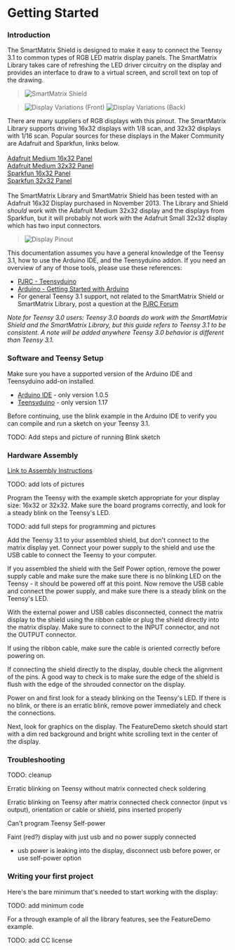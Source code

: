 # Getting Started

### Introduction
The SmartMatrix Shield is designed to make it easy to connect the Teensy 3.1 to common types of RGB LED matrix display panels.  The SmartMatrix Library takes care of refreshing the LED driver circuitry on the display and provides an interface to draw to a virtual screen, and scroll text on top of the drawing.
> ![SmartMatrix Shield](photos/ProtoIsometric.JPG)

> ![Display Variations (Front)](photos/DisplayVariationsFront.JPG)
> ![Display Variations (Back)](photos/DisplayVariationsBack.JPG)

There are many suppliers of RGB displays with this pinout.  The SmartMatrix Library supports driving 16x32 displays with 1/8 scan, and 32x32 displays with 1/16 scan.  Popular sources for these displays in the Maker Community are Adafruit and Sparkfun, links below.  
<br/>
[Adafruit Medium 16x32 Panel](http://www.adafruit.com/products/420)  
[Adafruit Medium 32x32 Panel](http://www.adafruit.com/products/1484)  
[Sparkfun 16x32 Panel](https://www.sparkfun.com/products/12583)  
[Sparkfun 32x32 Panel](https://www.sparkfun.com/products/12584)  
<br/>
The SmartMatrix Library and SmartMatrix Shield has been tested with an Adafruit 16x32 Display purchased in November 2013.  The Library and Shield _should_ work with the Adafruit Medium 32x32 display and the displays from Sparkfun, but it will probably not work with the Adafruit Small 32x32 display which has two input connectors.

> ![Display Pinout](photos/DisplayPinout.JPG)

This documentation assumes you have a general knowledge of the Teensy 3.1, how to use the Arduino IDE, and the Teensyduino addon.  If you need an overview of any of those tools, please use these references:

* [PJRC - Teensyduino](http://www.pjrc.com/teensy/teensyduino.html)
* [Arduino - Getting Started with Arduino](http://arduino.cc/en/Guide/HomePage)
* For general Teensy 3.1 support, not related to the SmartMatrix Shield or SmartMatrix Library, post a question at the [PJRC Forum](http://forum.pjrc.com/forums/3-Technical-Support-amp-Questions)

_Note for Teensy 3.0 users: Teensy 3.0 boards do work with the SmartMatrix Shield and the SmartMatrix Library, but this guide refers to Teensy 3.1 to be consistent.  A note will be added anywhere Teensy 3.0 behavior is different than Teensy 3.1._

### Software and Teensy Setup
Make sure you have a supported version of the Arduino IDE and Teensyduino add-on installed.

* [Arduino IDE](http://arduino.cc/en/main/software) - only version 1.0.5
* [Teensyduino](http://www.pjrc.com/teensy/td_download.html) - only version 1.17

Before continuing, use the blink example in the Arduino IDE to verify you can compile and run a sketch on your Teensy 3.1.

TODO: Add steps and picture of running Blink sketch

### Hardware Assembly
[Link to Assembly Instructions]()

TODO: add lots of pictures

Program the Teensy with the example sketch appropriate for your display size: 16x32 or 32x32.  Make sure the board programs correctly, and look for a steady blink on the Teensy's LED.

TODO: add full steps for programming and pictures

Add the Teensy 3.1 to your assembled shield, but don't connect to the matrix display yet.  Connect your power supply to the shield and use the USB cable to connect the Teensy to your computer.

If you assembled the shield with the Self Power option, remove the power supply cable and make sure the make sure there is no blinking LED on the Teensy - it should be powered off at this point.  Now remove the USB cable and connect the power supply, and make sure there is a steady blink on the Teensy's LED.

With the external power and USB cables disconnected, connect the matrix display to the shield using the ribbon cable or plug the shield directly into the matrix display.  Make sure to connect to the INPUT connector, and not the OUTPUT connector.

If using the ribbon cable, make sure the cable is oriented correctly before powering on.

If connecting the shield directly to the display, double check the alignment of the pins.  A good way to check is to make sure the edge of the shield is flush with the edge of the shrouded connector on the display.

Power on and first look for a steady blinking on the Teensy's LED.  If there is no blink, or there is an erratic blink, remove power immediately and check the connections.

Next, look for graphics on the display.  The FeatureDemo sketch should start with a dim red background and bright white scrolling text in the center of the display.


### Troubleshooting
TODO: cleanup

Erratic blinking on Teensy without matrix connected
check soldering

Erratic blinking on Teensy after matrix connected
check connector (input vs output), orientation or cable or shield, pins inserted properly

Can't program Teensy
Self-power

Faint (red?) display with just usb and no power supply connected
- usb power is leaking into the display, disconnect usb before power, or use self-power option


### Writing your first project
Here's the bare minimum that's needed to start working with the display:

TODO: add minimum code

For a through example of all the library features, see the FeatureDemo example.

TODO: add CC license
